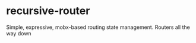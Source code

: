 # recursive-router
Simple, expressive, mobx-based routing state management. Routers all the way down

